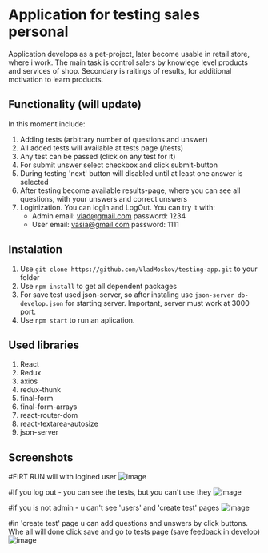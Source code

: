 # Application for testing sales personal
Application develops as a pet-project, later become usable in retail store, where i work.
The main task is control salers by knowlege level products and services of shop. Secondary is raitings of results, for additional motivation to learn products.


## Functionality (will update)
In this moment include:
  1. Adding tests (arbitrary number of questions and unswer)
  2. All added tests will available at tests page (/tests)
  3. Any test сan be passed (click on any test for it) 
  4. For submit unswer select checkbox and click submit-button
  5. During testing 'next' button will disabled until at least one answer is selected
  6. After testing become available results-page, where you can see all questions, with your unswers and correct unswers
  7. Loginization. You can logIn and LogOut. You can try it with:
      - Admin email: vlad@gmail.com 
              password: 1234
      - User  email: vasia@gmail.com
              password: 1111
  

## Instalation

1. Use `git clone https://github.com/VladMoskov/testing-app.git` to your folder
2. Use `npm install` to get all dependent packages
3. For save test used json-server, so after instaling use `json-server db-develop.json` for starting server. Important, server must work at 3000 port.
4. Use `npm start` to run an aplication.


## Used libraries

1. React
2. Redux
3. axios
4. redux-thunk
5. final-form
6. final-form-arrays
7. react-router-dom
8. react-textarea-autosize
9. json-server

## Screenshots

#FIRT RUN will with logined user
![image](https://user-images.githubusercontent.com/67361609/115563344-18e4cb00-a2c0-11eb-9453-0485b8c4b43d.png)


#If you log out - you can see the tests, but you can't use they
![image](https://user-images.githubusercontent.com/67361609/115563704-7f69e900-a2c0-11eb-9c23-15a452f64334.png)

#if you is not admin - u can't see 'users' and 'create test' pages
![image](https://user-images.githubusercontent.com/67361609/115564206-f1dac900-a2c0-11eb-8b8b-573b7665b4b1.png)

#in 'create test' page u can add questions and unswers by click buttons. Whe all will done click save and go to tests page (save feedback in develop)
![image](https://user-images.githubusercontent.com/67361609/115564476-28b0df00-a2c1-11eb-945a-5933b31893dd.png)

